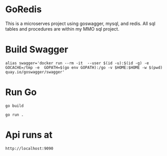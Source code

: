 # GoRedis
This is a microserves project using goswagger, mysql, and redis. All sql tables and procedures are within my MMO sql project.

# Build Swagger
```alias swagger='docker run --rm -it  --user $(id -u):$(id -g) -e GOCACHE=/tmp -e  GOPATH=$(go env GOPATH):/go -v $HOME:$HOME -w $(pwd) quay.io/goswagger/swagger'```

# Run Go
`go build`

`go run .`

# Api runs at
`http://localhost:9090` 
